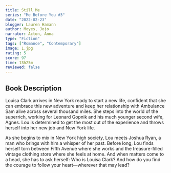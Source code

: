 ```yaml
---
title: Still Me
series: "Me Before You #3"
date: "2022-02-23"
blogger: Lauren Hamann
author: Moyes, Jojo
narrator: Acton, Anna
type: "Fiction"
tags: ["Romance", "Contemporary"]
image: 1.jpg
rating: 5
score: 97
time: 13h25m
reviewed: false
---
```


## Book Description

Louisa Clark arrives in New York ready to start a new life, confident that she can embrace this new adventure and keep her relationship with Ambulance Sam alive across several thousand miles. She steps into the world of the superrich, working for Leonard Gopnik and his much younger second wife, Agnes. Lou is determined to get the most out of the experience and throws herself into her new job and New York life.

As she begins to mix in New York high society, Lou meets Joshua Ryan, a man who brings with him a whisper of her past. Before long, Lou finds herself torn between Fifth Avenue where she works and the treasure-filled vintage clothing store where she feels at home. And when matters come to a head, she has to ask herself: Who is Louisa Clark? And how do you find the courage to follow your heart—wherever that may lead?
